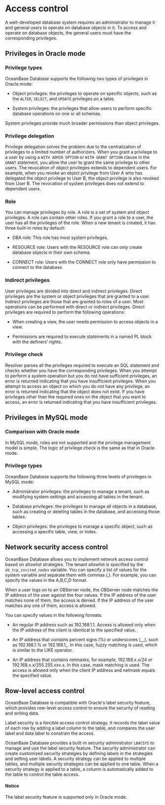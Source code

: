# Access control

A well-developed database system requires an administrator to manage it and general users to operate on database objects in it. To access and operate on database objects, the general users must have the corresponding privileges.

## Privileges in Oracle mode

### Privilege types

OceanBase Database supports the following two types of privileges in Oracle mode:

* Object privileges: the privileges to operate on specific objects, such as the `ALTER`, `SELECT`, and `UPDATE` privileges on a table.

* System privileges: the privileges that allow users to perform specific database operations on one or all schemas.

System privileges provide much broader permissions than object privileges.

### Privilege delegation

Privilege delegation solves the problem due to the centralization of privileges to a limited number of authorizers. When you grant a privilege to a user by using a `WITH ADMIN OPTION` or `WITH GRANT OPTION` clause in the `GRANT` statement, you allow the user to grant the same privilege to other users. The revocation of object privileges extends to dependent users. For example, when you revoke an object privilege from User A who has delegated the object privilege to User B, the object privilege is also revoked from User B. The revocation of system privileges does not extend to dependent users.

### Role

You can manage privileges by role. A role is a set of system and object privileges. A role can contain other roles. If you grant a role to a user, the user has all the privileges of the role. When a new tenant is created, it has three built-in roles by default:

* DBA role: This role has most system privileges.

* RESOURCE role: Users with the RESOURCE role can only create database objects in their own schema.

* CONNECT role: Users with the CONNECT role only have permission to connect to the database.

### Indirect privileges

User privileges are divided into direct and indirect privileges. Direct privileges are the system or object privileges that are granted to a user. Indirect privileges are those that are granted to roles of a user. Most operations can be performed with direct or indirect privileges. Direct privileges are required to perform the following operations:

* When creating a view, the user needs permission to access objects in a view.

* Permissions are required to execute statements in a named PL block with the definers' rights.

### Privilege check

Resolver parses all the privileges required to execute an SQL statement and checks whether you have the corresponding privileges. When you attempt to perform a system operation but you do not have sufficient privileges, an error is returned indicating that you have insufficient privileges. When you attempt to access an object on which you do not have any privilege, an error is returned indicating that the object does not exist. If you have privileges other than the required ones on the object that you want to access, an error is returned indicating that you have insufficient privileges.

## Privileges in MySQL mode

### Comparison with Oracle mode

In MySQL mode, roles are not supported and the privilege management model is simple. The logic of privilege check is the same as that in Oracle mode.

### Privilege types

OceanBase Database supports the following three levels of privileges in MySQL mode:

* Administrator privileges: the privileges to manage a tenant, such as modifying system settings and accessing all tables in the tenant.

* Database privileges: the privileges to manage all objects in a database, such as creating or deleting tables in the database, and accessing those tables.

* Object privileges: the privileges to manage a specific object, such as accessing a specific table, view, or index.

## Network security access control

OceanBase Database allows you to implement network access control based on allowlist strategies. The tenant allowlist is specified by the `ob_tcp_invited_nodes` variable. You can specify a list of values for the system variable and separate them with commas (,). For example, you can specify the values in the A,B,C,D format.

When a user logs on to an OBServer node, the OBServer node matches the IP address of the user against the four values. If the IP address of the user matches none of them, the access is denied. If the IP address of the user matches any one of them, access is allowed.

You can specify values in the following formats:

* An regular IP address such as 192.168.1.1. Access is allowed only when the IP address of the client is identical to the specified value.

* An IP address that contains percent signs (%) or underscores (__), such as 192.168.1.% or 192.168.1_. In this case, fuzzy matching is used, which is similar to the LIKE operator.

* An IP address that contains netmasks, for example, 192.168.x.x/24 or 192.168.x.x/255.255.xxx.x. In this case, mask matching is used. The access is allowed only when the client IP address and netmask equals the specified value.

## Row-level access control

OceanBase Database is compatible with Oracle's label security feature, which provides row-level access control to ensure the security of reading and writing data.

Label security is a forcible access control strategy. It records the label value of each row by adding a label column to the table, and compares the user label and data label to constrain the access.

OceanBase Database provides a built-in security administrator `LBACSYS` to manage and use the label security feature. The security administrator can create customized security strategies by defining labels in the strategies and setting user labels. A security strategy can be applied to multiple tables, and multiple security strategies can be applied to one table. When a security strategy is applied to a table, a column is automatically added to the table to control the table access.

  <main id="notice" type='notice'>
    <h4>Notice</h4>
    <p>The label security feature is supported only in Oracle mode. </p>
  </main>
